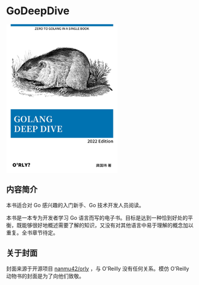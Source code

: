 # GoDeepDive

 <img src="./static/cover.jpeg" width = "300" height = "400" alt="Cover" align=center />

## 内容简介
本书适合对 Go 感兴趣的入门新手、Go 技术开发人员阅读。

本书是一本专为开发者学习 Go 语言而写的电子书。目标是达到一种恰到好处的平衡，既能够很好地概述需要了解的知识，又没有对其他语言中易于理解的概念加以重复。全书章节待定。


## 关于封面
封面来源于开源项目 [nanmu42/orly](https://github.com/nanmu42/orly/blob/master/README_ZH.md) ，与 O'Reilly 没有任何关系。模仿 O'Reilly 动物书的封面是为了向他们致敬。
